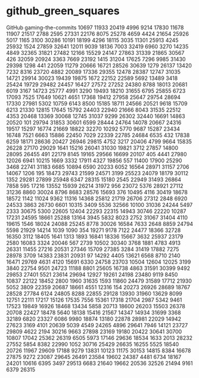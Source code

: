 # github_green_squares
GitHub gaming-the-commits
10697
11933
20419
4996
9214
17830
11678
11907
21517
2788
2595
27331
22176
8075
25278
4659
4424
21654
25926
5017
1165
3100
30286
10191
18199
4296
18115
3035
11301
25913
4245
25932
1524
27859
32641
12011
9039
18136
7003
32419
6960
3270
14235
4849
32365
31821
27482
12166
15529
24147
27863
31339
21865
30567
426
32059
20924
3363
7669
23192
1415
31204
17625
7296
9985
31430
29398
1298
441
22059
11279
20666
16721
28526
30639
1279
26137
13420
7232
8316
23720
4882
20089
17336
29355
12478
28387
12747
31035
14721
29914
30023
19439
19875
1672
22152
22589
5692
13489
3418
25424
19729
29482
24457
16427
27572
27252
24380
8788
18013
20681
6019
3167
14723
25777
4991
3290
19493
18210
31655
6795
25855
6723
17093
7525
17649
10621
4651
17368
19412
27958
25647
29754
28694
17330
27981
5302
10759
6143
8500
15185
18711
24566
20521
9618
15709
6213
21330
12815
17645
15792
24403
22940
21666
8043
31535
22512
4353
20468
13369
30068
12745
31037
9299
26302
32440
16691
14863
20520
101
29794
31853
30601
6599
28444
24764
14078
20667
24316
19517
15297
16774
21669
18822
32270
10292
5770
9687
15287
23434
16748
7521
6663
15886
22450
7029
22339
22785
24684
6535
432
17838
6259
18171
28636
20427
26946
29815
4752
3217
20406
4799
9664
15835
26228
27170
29029
1641
15216
26041
31030
19821
3712
27857
14800
28095
26455
491
22179
8145
19165
29566
16699
20107
405
4441
27980
12026
6941
10215
1669
3332
17911
4327
19856
557
11400
17900
25290
3468
22741
31183
6685
10894
6590
20233
6052
16564
28971
31157
2706
14067
1206
195
18473
29743
21599
24571
3199
25523
24079
18179
30112
1352
29281
27899
25948
6347
28315
15180
2545
22949
31493
26864
7858
595
17216
13552
15939
26214
31972
956
23072
5376
28921
27112
31236
8860
30024
8796
8683
28576
15693
376
10495
4116
30419
18678
18572
1142
11024
9362
11316
14368
25812
21719
26706
27312
2848
6920
24533
3863
26730
6601
10315
3409
5536
32566
10100
31036
24244
5497
2333
30675
5300
22605
12404
22293
22315
14943
30746
22220
10287
17231
24595
18661
25288
13164
3945
5832
8023
2752
31067
31404
4110
19615
1546
18024
24088
25245
8778
30026
16584
7633
2648
8859
24794
5598
21929
14214
1039
1090
354
19271
9178
7122
24477
18366
32728
16350
3112
18405
1641
1313
1893
16841
18336
15667
3632
25937
23179
2580
16083
3324
20046
567
2739
10502
30340
3768
1881
4783
4913
26331
11455
27216
20531
27346
15709
27385
3284
31419
17882
7275
28978
3709
14383
23831
20931
97
14292
4405
13621
6568
8710
2140
16471
29769
4631
4120
15691
6330
24758
23703
10504
12604
12025
3199
3840
22754
9501
24723
11188
8801
25605
16738
4863
31591
30399
9492
29853
27401
5521
23614
29694
12927
19261
24198
23480
9119
8450
10837
22122
18452
2800
1960
31635
1593
11860
24479
31589
17712
21930
5052
3809
22359
20687
18661
4551
12316
154
20273
26926
28689
18767
28528
27784
6124
24805
8288
22855
29128
13930
31960
13629
8099
12751
22111
17217
15126
17535
7556
15361
17318
21704
2987
5342
9461
17523
19849
16926
18468
13434
5858
20713
18600
26203
15503
26378
20708
22427
18478
5640
18138
15416
21567
14347
14934
31699
3368
32189
6820
23327
6086
9980
18874
13180
22878
28981
22029
14942
27623
3169
4101
20639
5039
4549
24265
4896
29641
7946
14121
23727
29809
4622
2194
30216
9663
27898
23169
19180
20422
30641
30700
10807
17042
25362
26319
6505
5973
17146
29636
18534
1633
2013
28232
27552
5854
8382
22990
1052
30716
25429
26635
16255
5525
18540
20726
11967
29609
17188
9279
13831
10123
11175
30153
14815
8384
16678
27875
9272
23087
29645
26491
23584
19602
24387
4481
6734
18167
24201
10616
6395
3497
29513
6683
21640
19662
20536
32526
21494
9161
6379
26315
